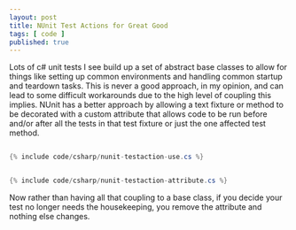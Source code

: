 ```yaml
---
layout: post
title: NUnit Test Actions for Great Good
tags: [ code ]
published: true
---
```


Lots of c# unit tests I see build up a set of abstract base classes to allow for things like setting up common environments and handling 
common startup and teardown tasks. This is never a good approach, in my opinion, and can lead to some difficult workarounds due to the 
high level of coupling this implies. NUnit has a better approach by allowing a text fixture or method to be decorated with a custom 
attribute that allows code to be run before and/or after all the tests in that test fixture or just the one affected test method. 

~~~cs 

{% include code/csharp/nunit-testaction-use.cs %}

~~~

~~~cs 

{% include code/csharp/nunit-testaction-attribute.cs %}

~~~

Now rather than having all that coupling to a base class, if you decide your test no longer needs the housekeeping, you remove the attribute 
and nothing else changes.
